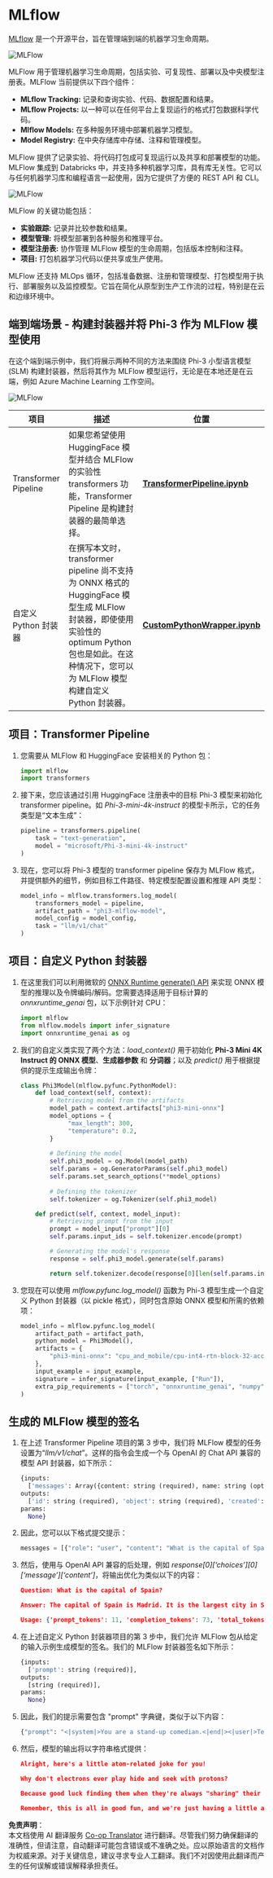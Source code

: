 <!--
CO_OP_TRANSLATOR_METADATA:
{
  "original_hash": "1e42c399dcc2fa477925d3ef4038d403",
  "translation_date": "2025-04-03T07:34:53+00:00",
  "source_file": "md\\02.Application\\01.TextAndChat\\Phi3\\E2E_Phi-3-MLflow.md",
  "language_code": "zh"
}
-->
# MLflow

[MLflow](https://mlflow.org/) 是一个开源平台，旨在管理端到端的机器学习生命周期。

![MLFlow](../../../../../../translated_images/MlFlowmlops.e5d74ef39e988d267f5da3174105d728e556b25cee7d686689174acb1f07a11a.zh.png)

MLFlow 用于管理机器学习生命周期，包括实验、可复现性、部署以及中央模型注册表。MLFlow 当前提供以下四个组件：

- **MLflow Tracking:** 记录和查询实验、代码、数据配置和结果。
- **MLflow Projects:** 以一种可以在任何平台上复现运行的格式打包数据科学代码。
- **Mlflow Models:** 在多种服务环境中部署机器学习模型。
- **Model Registry:** 在中央存储库中存储、注释和管理模型。

MLFlow 提供了记录实验、将代码打包成可复现运行以及共享和部署模型的功能。MLFlow 集成到 Databricks 中，并支持多种机器学习库，具有库无关性。它可以与任何机器学习库和编程语言一起使用，因为它提供了方便的 REST API 和 CLI。

![MLFlow](../../../../../../translated_images/MLflow2.74e3f1a430b83b5379854d81f4d2d125b6e5a0f35f46b57625761d1f0597bc53.zh.png)

MLFlow 的关键功能包括：

- **实验跟踪:** 记录并比较参数和结果。
- **模型管理:** 将模型部署到各种服务和推理平台。
- **模型注册表:** 协作管理 MLFlow 模型的生命周期，包括版本控制和注释。
- **项目:** 打包机器学习代码以便共享或生产使用。

MLFlow 还支持 MLOps 循环，包括准备数据、注册和管理模型、打包模型用于执行、部署服务以及监控模型。它旨在简化从原型到生产工作流的过程，特别是在云和边缘环境中。

## 端到端场景 - 构建封装器并将 Phi-3 作为 MLFlow 模型使用

在这个端到端示例中，我们将展示两种不同的方法来围绕 Phi-3 小型语言模型 (SLM) 构建封装器，然后将其作为 MLFlow 模型运行，无论是在本地还是在云端，例如 Azure Machine Learning 工作空间。

![MLFlow](../../../../../../translated_images/MlFlow1.03b29de8b4a8f3706a3e7b229c94a81ece6e3ba983c78592ed332f3ef6efcfe0.zh.png)

| 项目 | 描述 | 位置 |
| ------------ | ----------- | -------- |
| Transformer Pipeline | 如果您希望使用 HuggingFace 模型并结合 MLFlow 的实验性 transformers 功能，Transformer Pipeline 是构建封装器的最简单选择。 | [**TransformerPipeline.ipynb**](../../../../../../code/06.E2E/E2E_Phi-3-MLflow_TransformerPipeline.ipynb) |
| 自定义 Python 封装器 | 在撰写本文时，transformer pipeline 尚不支持为 ONNX 格式的 HuggingFace 模型生成 MLFlow 封装器，即使使用实验性的 optimum Python 包也是如此。在这种情况下，您可以为 MLFlow 模型构建自定义 Python 封装器。 | [**CustomPythonWrapper.ipynb**](../../../../../../code/06.E2E/E2E_Phi-3-MLflow_CustomPythonWrapper.ipynb) |

## 项目：Transformer Pipeline

1. 您需要从 MLFlow 和 HuggingFace 安装相关的 Python 包：

    ``` Python
    import mlflow
    import transformers
    ```

2. 接下来，您应该通过引用 HuggingFace 注册表中的目标 Phi-3 模型来初始化 transformer pipeline。如 _Phi-3-mini-4k-instruct_ 的模型卡所示，它的任务类型是“文本生成”：

    ``` Python
    pipeline = transformers.pipeline(
        task = "text-generation",
        model = "microsoft/Phi-3-mini-4k-instruct"
    )
    ```

3. 现在，您可以将 Phi-3 模型的 transformer pipeline 保存为 MLFlow 格式，并提供额外的细节，例如目标工件路径、特定模型配置设置和推理 API 类型：

    ``` Python
    model_info = mlflow.transformers.log_model(
        transformers_model = pipeline,
        artifact_path = "phi3-mlflow-model",
        model_config = model_config,
        task = "llm/v1/chat"
    )
    ```

## 项目：自定义 Python 封装器

1. 在这里我们可以利用微软的 [ONNX Runtime generate() API](https://github.com/microsoft/onnxruntime-genai) 来实现 ONNX 模型的推理以及令牌编码/解码。您需要选择适用于目标计算的 _onnxruntime_genai_ 包，以下示例针对 CPU：

    ``` Python
    import mlflow
    from mlflow.models import infer_signature
    import onnxruntime_genai as og
    ```

2. 我们的自定义类实现了两个方法：_load_context()_ 用于初始化 **Phi-3 Mini 4K Instruct 的 ONNX 模型**、**生成器参数** 和 **分词器**；以及 _predict()_ 用于根据提供的提示生成输出令牌：

    ``` Python
    class Phi3Model(mlflow.pyfunc.PythonModel):
        def load_context(self, context):
            # Retrieving model from the artifacts
            model_path = context.artifacts["phi3-mini-onnx"]
            model_options = {
                 "max_length": 300,
                 "temperature": 0.2,         
            }
        
            # Defining the model
            self.phi3_model = og.Model(model_path)
            self.params = og.GeneratorParams(self.phi3_model)
            self.params.set_search_options(**model_options)
            
            # Defining the tokenizer
            self.tokenizer = og.Tokenizer(self.phi3_model)
    
        def predict(self, context, model_input):
            # Retrieving prompt from the input
            prompt = model_input["prompt"][0]
            self.params.input_ids = self.tokenizer.encode(prompt)
    
            # Generating the model's response
            response = self.phi3_model.generate(self.params)
    
            return self.tokenizer.decode(response[0][len(self.params.input_ids):])
    ```

3. 您现在可以使用 _mlflow.pyfunc.log_model()_ 函数为 Phi-3 模型生成一个自定义 Python 封装器（以 pickle 格式），同时包含原始 ONNX 模型和所需的依赖项：

    ``` Python
    model_info = mlflow.pyfunc.log_model(
        artifact_path = artifact_path,
        python_model = Phi3Model(),
        artifacts = {
            "phi3-mini-onnx": "cpu_and_mobile/cpu-int4-rtn-block-32-acc-level-4",
        },
        input_example = input_example,
        signature = infer_signature(input_example, ["Run"]),
        extra_pip_requirements = ["torch", "onnxruntime_genai", "numpy"],
    )
    ```

## 生成的 MLFlow 模型的签名

1. 在上述 Transformer Pipeline 项目的第 3 步中，我们将 MLFlow 模型的任务设置为“_llm/v1/chat_”。这样的指令会生成一个与 OpenAI 的 Chat API 兼容的模型 API 封装器，如下所示：

    ``` Python
    {inputs: 
      ['messages': Array({content: string (required), name: string (optional), role: string (required)}) (required), 'temperature': double (optional), 'max_tokens': long (optional), 'stop': Array(string) (optional), 'n': long (optional), 'stream': boolean (optional)],
    outputs: 
      ['id': string (required), 'object': string (required), 'created': long (required), 'model': string (required), 'choices': Array({finish_reason: string (required), index: long (required), message: {content: string (required), name: string (optional), role: string (required)} (required)}) (required), 'usage': {completion_tokens: long (required), prompt_tokens: long (required), total_tokens: long (required)} (required)],
    params: 
      None}
    ```

2. 因此，您可以以下格式提交提示：

    ``` Python
    messages = [{"role": "user", "content": "What is the capital of Spain?"}]
    ```

3. 然后，使用与 OpenAI API 兼容的后处理，例如 _response[0][‘choices’][0][‘message’][‘content’]_，将输出优化为类似以下的内容：

    ``` JSON
    Question: What is the capital of Spain?
    
    Answer: The capital of Spain is Madrid. It is the largest city in Spain and serves as the political, economic, and cultural center of the country. Madrid is located in the center of the Iberian Peninsula and is known for its rich history, art, and architecture, including the Royal Palace, the Prado Museum, and the Plaza Mayor.
    
    Usage: {'prompt_tokens': 11, 'completion_tokens': 73, 'total_tokens': 84}
    ```

4. 在上述自定义 Python 封装器项目的第 3 步中，我们允许 MLFlow 包从给定的输入示例生成模型的签名。我们的 MLFlow 封装器签名如下所示：

    ``` Python
    {inputs: 
      ['prompt': string (required)],
    outputs: 
      [string (required)],
    params: 
      None}
    ```

5. 因此，我们的提示需要包含 "prompt" 字典键，类似于以下内容：

    ``` Python
    {"prompt": "<|system|>You are a stand-up comedian.<|end|><|user|>Tell me a joke about atom<|end|><|assistant|>",}
    ```

6. 然后，模型的输出将以字符串格式提供：

    ``` JSON
    Alright, here's a little atom-related joke for you!
    
    Why don't electrons ever play hide and seek with protons?
    
    Because good luck finding them when they're always "sharing" their electrons!
    
    Remember, this is all in good fun, and we're just having a little atomic-level humor!
    ```

**免责声明**：  
本文档使用 AI 翻译服务 [Co-op Translator](https://github.com/Azure/co-op-translator) 进行翻译。尽管我们努力确保翻译的准确性，但请注意，自动翻译可能包含错误或不准确之处。应以原始语言的文档作为权威来源。对于关键信息，建议寻求专业人工翻译。我们不对因使用此翻译而产生的任何误解或错误解释承担责任。